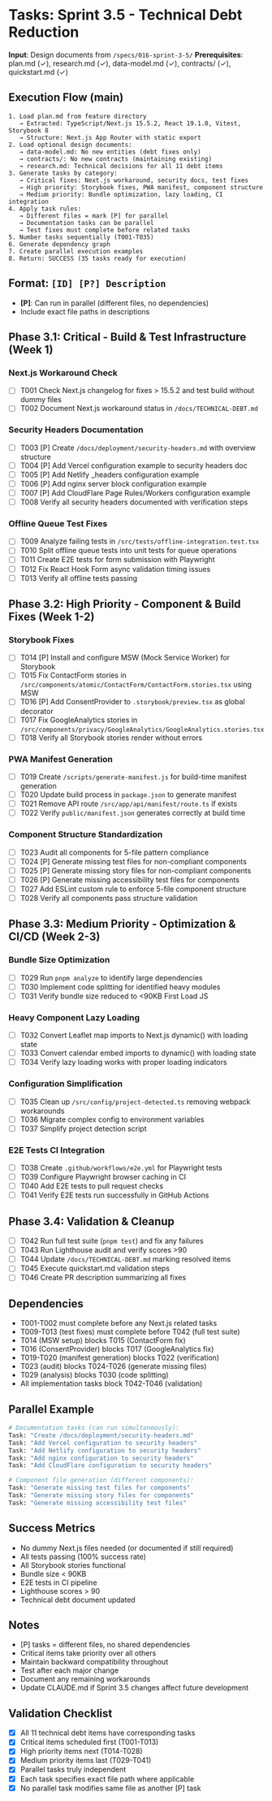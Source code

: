 # Tasks: Sprint 3.5 - Technical Debt Reduction

**Input**: Design documents from `/specs/016-sprint-3-5/`
**Prerequisites**: plan.md (✓), research.md (✓), data-model.md (✓), contracts/ (✓), quickstart.md (✓)

## Execution Flow (main)

```
1. Load plan.md from feature directory
   → Extracted: TypeScript/Next.js 15.5.2, React 19.1.0, Vitest, Storybook 8
   → Structure: Next.js App Router with static export
2. Load optional design documents:
   → data-model.md: No new entities (debt fixes only)
   → contracts/: No new contracts (maintaining existing)
   → research.md: Technical decisions for all 11 debt items
3. Generate tasks by category:
   → Critical fixes: Next.js workaround, security docs, test fixes
   → High priority: Storybook fixes, PWA manifest, component structure
   → Medium priority: Bundle optimization, lazy loading, CI integration
4. Apply task rules:
   → Different files = mark [P] for parallel
   → Documentation tasks can be parallel
   → Test fixes must complete before related tasks
5. Number tasks sequentially (T001-T035)
6. Generate dependency graph
7. Create parallel execution examples
8. Return: SUCCESS (35 tasks ready for execution)
```

## Format: `[ID] [P?] Description`

- **[P]**: Can run in parallel (different files, no dependencies)
- Include exact file paths in descriptions

## Phase 3.1: Critical - Build & Test Infrastructure (Week 1)

### Next.js Workaround Check

- [ ] T001 Check Next.js changelog for fixes > 15.5.2 and test build without dummy files
- [ ] T002 Document Next.js workaround status in `/docs/TECHNICAL-DEBT.md`

### Security Headers Documentation

- [ ] T003 [P] Create `/docs/deployment/security-headers.md` with overview structure
- [ ] T004 [P] Add Vercel configuration example to security headers doc
- [ ] T005 [P] Add Netlify \_headers configuration example
- [ ] T006 [P] Add nginx server block configuration example
- [ ] T007 [P] Add CloudFlare Page Rules/Workers configuration example
- [ ] T008 Verify all security headers documented with verification steps

### Offline Queue Test Fixes

- [ ] T009 Analyze failing tests in `/src/tests/offline-integration.test.tsx`
- [ ] T010 Split offline queue tests into unit tests for queue operations
- [ ] T011 Create E2E tests for form submission with Playwright
- [ ] T012 Fix React Hook Form async validation timing issues
- [ ] T013 Verify all offline tests passing

## Phase 3.2: High Priority - Component & Build Fixes (Week 1-2)

### Storybook Fixes

- [ ] T014 [P] Install and configure MSW (Mock Service Worker) for Storybook
- [ ] T015 Fix ContactForm stories in `/src/components/atomic/ContactForm/ContactForm.stories.tsx` using MSW
- [ ] T016 [P] Add ConsentProvider to `.storybook/preview.tsx` as global decorator
- [ ] T017 Fix GoogleAnalytics stories in `/src/components/privacy/GoogleAnalytics/GoogleAnalytics.stories.tsx`
- [ ] T018 Verify all Storybook stories render without errors

### PWA Manifest Generation

- [ ] T019 Create `/scripts/generate-manifest.js` for build-time manifest generation
- [ ] T020 Update build process in `package.json` to generate manifest
- [ ] T021 Remove API route `/src/app/api/manifest/route.ts` if exists
- [ ] T022 Verify `public/manifest.json` generates correctly at build time

### Component Structure Standardization

- [ ] T023 Audit all components for 5-file pattern compliance
- [ ] T024 [P] Generate missing test files for non-compliant components
- [ ] T025 [P] Generate missing story files for non-compliant components
- [ ] T026 [P] Generate missing accessibility test files for components
- [ ] T027 Add ESLint custom rule to enforce 5-file component structure
- [ ] T028 Verify all components pass structure validation

## Phase 3.3: Medium Priority - Optimization & CI/CD (Week 2-3)

### Bundle Size Optimization

- [ ] T029 Run `pnpm analyze` to identify large dependencies
- [ ] T030 Implement code splitting for identified heavy modules
- [ ] T031 Verify bundle size reduced to <90KB First Load JS

### Heavy Component Lazy Loading

- [ ] T032 Convert Leaflet map imports to Next.js dynamic() with loading state
- [ ] T033 Convert calendar embed imports to dynamic() with loading state
- [ ] T034 Verify lazy loading works with proper loading indicators

### Configuration Simplification

- [ ] T035 Clean up `/src/config/project-detected.ts` removing webpack workarounds
- [ ] T036 Migrate complex config to environment variables
- [ ] T037 Simplify project detection script

### E2E Tests CI Integration

- [ ] T038 Create `.github/workflows/e2e.yml` for Playwright tests
- [ ] T039 Configure Playwright browser caching in CI
- [ ] T040 Add E2E tests to pull request checks
- [ ] T041 Verify E2E tests run successfully in GitHub Actions

## Phase 3.4: Validation & Cleanup

- [ ] T042 Run full test suite (`pnpm test`) and fix any failures
- [ ] T043 Run Lighthouse audit and verify scores >90
- [ ] T044 Update `/docs/TECHNICAL-DEBT.md` marking resolved items
- [ ] T045 Execute quickstart.md validation steps
- [ ] T046 Create PR description summarizing all fixes

## Dependencies

- T001-T002 must complete before any Next.js related tasks
- T009-T013 (test fixes) must complete before T042 (full test suite)
- T014 (MSW setup) blocks T015 (ContactForm fix)
- T016 (ConsentProvider) blocks T017 (GoogleAnalytics fix)
- T019-T020 (manifest generation) blocks T022 (verification)
- T023 (audit) blocks T024-T026 (generate missing files)
- T029 (analysis) blocks T030 (code splitting)
- All implementation tasks block T042-T046 (validation)

## Parallel Example

```bash
# Documentation tasks (can run simultaneously):
Task: "Create /docs/deployment/security-headers.md"
Task: "Add Vercel configuration to security headers"
Task: "Add Netlify configuration to security headers"
Task: "Add nginx configuration to security headers"
Task: "Add CloudFlare configuration to security headers"

# Component file generation (different components):
Task: "Generate missing test files for components"
Task: "Generate missing story files for components"
Task: "Generate missing accessibility test files"
```

## Success Metrics

- No dummy Next.js files needed (or documented if still required)
- All tests passing (100% success rate)
- All Storybook stories functional
- Bundle size < 90KB
- E2E tests in CI pipeline
- Lighthouse scores > 90
- Technical debt document updated

## Notes

- [P] tasks = different files, no shared dependencies
- Critical items take priority over all others
- Maintain backward compatibility throughout
- Test after each major change
- Document any remaining workarounds
- Update CLAUDE.md if Sprint 3.5 changes affect future development

## Validation Checklist

- [x] All 11 technical debt items have corresponding tasks
- [x] Critical items scheduled first (T001-T013)
- [x] High priority items next (T014-T028)
- [x] Medium priority items last (T029-T041)
- [x] Parallel tasks truly independent
- [x] Each task specifies exact file path where applicable
- [x] No parallel task modifies same file as another [P] task
